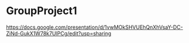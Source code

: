 # GroupProject1


https://docs.google.com/presentation/d/1vwMOkSHVUEhQnXhVsaY-DC-ZiNd-GukX1W78k7UlPCg/edit?usp=sharing

